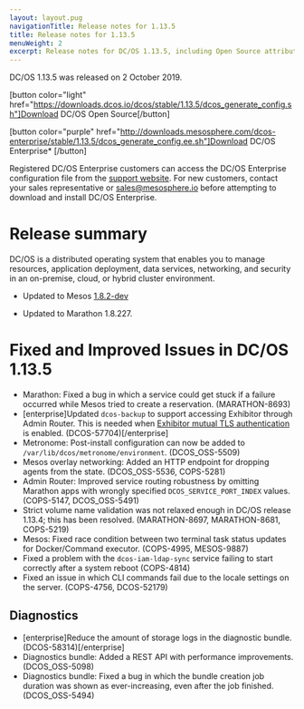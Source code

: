 ```yaml
---
layout: layout.pug
navigationTitle: Release notes for 1.13.5
title: Release notes for 1.13.5
menuWeight: 2
excerpt: Release notes for DC/OS 1.13.5, including Open Source attribution, and version policy.
---
```

DC/OS 1.13.5 was released on 2 October 2019.

[button color="light" href="https://downloads.dcos.io/dcos/stable/1.13.5/dcos_generate_config.sh"]Download DC/OS Open Source[/button]

[button color="purple" href="http://downloads.mesosphere.com/dcos-enterprise/stable/1.13.5/dcos_generate_config.ee.sh"]Download DC/OS Enterprise* [/button]

Registered DC/OS Enterprise customers can access the DC/OS Enterprise configuration file from the [support website](https://support.mesosphere.com/s/downloads). For new customers, contact your sales representative or <a href="mailto:sales@mesosphere.io">sales@mesosphere.io</a> before attempting to download and install DC/OS Enterprise.


# Release summary
DC/OS is a distributed operating system that enables you to manage resources, application deployment, data services, networking, and security in an on-premise, cloud, or hybrid cluster environment.

- Updated to Mesos [1.8.2-dev](https://github.com/apache/mesos/blob/adc958f553c3728aab5529de56b0ddc30c0f9b68/CHANGELOG)

- Updated to Marathon 1.8.227.


# Fixed and Improved Issues in DC/OS 1.13.5
<!-- The issues that have been fixed and improved in DC/OS 1.13.5 are grouped by feature, functional area, or component.  -->
- Marathon: Fixed a bug in which a service could get stuck if a failure occurred while Mesos tried to create a reservation. (MARATHON-8693) 
- [enterprise]Updated `dcos-backup` to support accessing Exhibitor through Admin Router. This is needed when [Exhibitor mutual TLS authentication](https://docs.d2iq.com/mesosphere/dcos/1.13/security/ent/tls-ssl/exhibitor/) is enabled. (DCOS-57704)[/enterprise]
- Metronome: Post-install configuration can now be added to `/var/lib/dcos/metronome/environment`. (DCOS_OSS-5509)
- Mesos overlay networking: Added an HTTP endpoint for dropping agents from the state.  (DCOS_OSS-5536, COPS-5281)
- Admin Router: Improved service routing robustness by omitting Marathon apps with wrongly specified `DCOS_SERVICE_PORT_INDEX` values. (COPS-5147, DCOS_OSS-5491)
- Strict volume name validation was not relaxed enough in DC/OS release 1.13.4; this has been resolved. (MARATHON-8697, MARATHON-8681, COPS-5219)
- Mesos: Fixed race condition between two terminal task status updates for Docker/Command executor. (COPS-4995, MESOS-9887)
- Fixed a problem with the `dcos-iam-ldap-sync` service failing to start correctly after a system reboot (COPS-4814)
- Fixed an issue in which CLI commands fail due to the locale settings on the server. (COPS-4756, DCOS-52179)

## Diagnostics
- [enterprise]Reduce the amount of storage logs in the diagnostic bundle. (DCOS-58314)[/enterprise]
- Diagnostics bundle: Added a REST API with performance improvements. (DCOS_OSS-5098)
- Diagnostics bundle: Fixed a bug in which the bundle creation job duration was shown as ever-increasing, even after the job finished.  (DCOS_OSS-5494)



